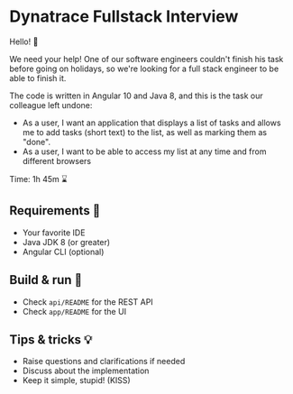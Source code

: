 # Dynatrace Fullstack Interview
Hello! 👋

We need your help! One of our software engineers couldn't finish his task before going on holidays, so we're looking for a full stack engineer to be able to finish it.

The code is written in Angular 10 and Java 8, and this is the task our colleague left undone:
* As a user, I want an application that displays a list of tasks and allows me to add tasks (short text) to the list, as well as marking them as "done".
* As a user, I want to be able to access my list at any time and from different browsers

Time: 1h 45m ⌛

## Requirements 🔧
* Your favorite IDE
* Java JDK 8 (or greater)
* Angular CLI (optional)

## Build & run 🚀
* Check `api/README` for the REST API
* Check `app/README` for the UI

## Tips & tricks 💡
* Raise questions and clarifications if needed
* Discuss about the implementation
* Keep it simple, stupid! (KISS)
